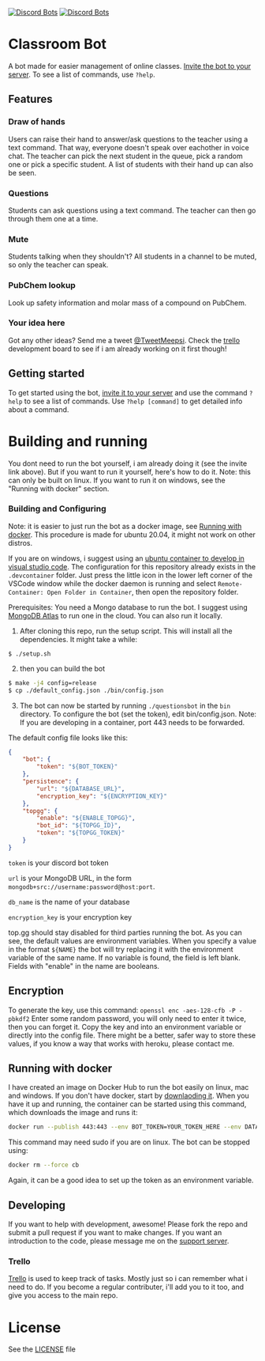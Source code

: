 [![Discord Bots](https://top.gg/api/widget/status/691945666896855072.svg)](https://top.gg/bot/691945666896855072) [![Discord Bots](https://top.gg/api/widget/servers/691945666896855072.svg)](https://top.gg/bot/691945666896855072)

# Classroom Bot

A bot made for easier management of online classes.
[Invite the bot to your server](https://discordapp.com/api/oauth2/authorize?client_id=691945666896855072&permissions=297888850&scope=bot).
To see a list of commands, use `?help`.

## Features

### Draw of hands
Users can raise their hand to answer/ask questions to the teacher using a text command. That way, everyone doesn't speak over eachother in voice chat. The teacher can pick the next student in the queue, pick a random one or pick a specific student. A list of students with their hand up can also be seen.

### Questions
Students can ask questions using a text command. The teacher can then go through them one at a time.

### Mute
Students talking when they shouldn't? All students in a channel to be muted, so only the teacher can speak.

### PubChem lookup
Look up safety information and molar mass of a compound on PubChem.

### Your idea here
Got any other ideas? Send me a tweet [@TweetMeepsi](https://twitter.com/TweetMeepsi). Check the [trello](https://trello.com/b/owJzJaVt/classroom-bot) development board to see if i am already working on it first though!

## Getting started
To get started using the bot, [invite it to your server](https://discordapp.com/api/oauth2/authorize?client_id=691945666896855072&permissions=297888850&scope=bot) and use the command `?help` to see a list of commands. Use `?help [command]` to get detailed info about a command.

# Building and running
You dont need to run the bot yourself, i am already doing it (see the invite link above). But if you want to run it yourself, here's how to do it. Note: this can only be built on linux. If you want to run it on windows, see the "Running with docker" section.

### Building and Configuring
Note: it is easier to just run the bot as a docker image, see [Running with docker](#Running-with-docker). This procedure is made for ubuntu 20.04, it might not work on other distros.


If you are on windows, i suggest using an [ubuntu container to develop in visual studio code](https://code.visualstudio.com/docs/remote/containers). The configuration for this repository already exists in the `.devcontainer` folder. Just press the little icon in the lower left corner of the VSCode window while the docker daemon is running and select `Remote-Container: Open Folder in Container`, then open the repository folder.

Prerequisites:
You need a Mongo database to run the bot. I suggest using [MongoDB Atlas](https://www.mongodb.com/cloud/atlas) to run one in the cloud. You can also run it locally.

1. After cloning this repo, run the setup script. This will install all the dependencies. It might take a while:

```
$ ./setup.sh
```

2. then you can build the bot
```sh
$ make -j4 config=release
$ cp ./default_config.json ./bin/config.json
```

3. The bot can now be started by running `./questionsbot` in the `bin` directory. To configure the bot (set the token), edit bin/config.json. Note: If you are developing in a container, port 443 needs to be forwarded.

The default config file looks like this:
```json
{
    "bot": {
        "token": "${BOT_TOKEN}"
    },
    "persistence": {
        "url": "${DATABASE_URL}",
        "encryption_key": "${ENCRYPTION_KEY}"
    },
    "topgg": {
        "enable": "${ENABLE_TOPGG}",
        "bot_id": "${TOPGG_ID}",
        "token": "${TOPGG_TOKEN}"
    }
}
```
`token` is your discord bot token

`url` is your MongoDB URL, in the form `mongodb+src://username:password@host:port`.

`db_name` is the name of your database

`encryption_key` is your encryption key

top.gg should stay disabled for third parties running the bot.
As you can see, the default values are environment variables. When you specify a value in the format `${NAME}` the bot will try replacing it with the environment variable of the same name. If no variable is found, the field is left blank.
Fields with "enable" in the name are booleans.

## Encryption
To generate the key, use this command:
`openssl enc -aes-128-cfb -P -pbkdf2`
Enter some random password, you will only need to enter it twice, then you can forget it.
Copy the key and into an environment variable or directly into the config file. There might be a better, safer way to store these values, if you know a way that works with heroku, please contact me.

## Running with docker
I have created an image on Docker Hub to run the bot easily on linux, mac and windows. If you don't have docker, start by [downlaoding it](https://www.docker.com/). When you have it up and running, the container can be started using this command, which downloads the image and runs it:
```sh
docker run --publish 443:443 --env BOT_TOKEN=YOUR_TOKEN_HERE --env DATABASE_URL=YOUR_DB_URL_HERE --env ENCRYPTION_KEY=YOUR_ENCRYPTION_KEY_HERE --detach --name cb meepdocker/classroom-bot:latest
```
This command may need sudo if you are on linux. The bot can be stopped using:
```sh
docker rm --force cb
```
Again, it can be a good idea to set up the token as an environment variable.

## Developing
If you want to help with development, awesome! Please fork the repo and submit a pull request if you want to make changes. If you want an introduction to the code, please message me on the [support server](https://discord.gg/dqmTAZY).

### Trello
[Trello](https://trello.com/b/owJzJaVt/classroom-bot) is used to keep track of tasks. Mostly just so i can remember what i need to do. If you become a regular contributer, i'll add you to it too, and give you access to the main repo.

# License
See the [LICENSE](LICENSE.txt) file
